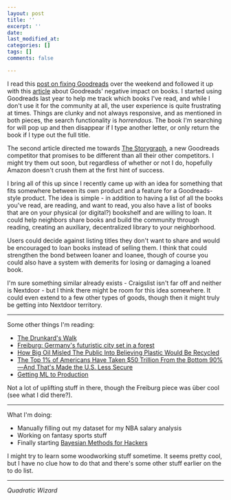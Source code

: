 ```yaml
---
layout: post
title: ''
excerpt: ''
date: 
last_modified_at: 
categories: []
tags: []
comments: false

---
```

I read this [post on fixing Goodreads](https://prepend.com/culture/2020/09/fixing_goodreads.html) over the weekend and followed it up with this [article](https://www.newstatesman.com/science-tech/social-media/2020/08/better-goodreads-possible-bad-for-books-storygraph-amazon) about Goodreads' negative impact on books. I started using Goodreads last year to help me track which books I've read, and while I don't use it for the community at all, the user experience is quite frustrating at times. Things are clunky and not always responsive, and as mentioned in both pieces, the search functionality is _horrendous_. The book I'm searching for will pop up and then disappear if I type another letter, or only return the book if I type out the full title.

The second article directed me towards [The Storygraph](https://beta.thestorygraph.com/), a new Goodreads competitor that promises to be different than all their other competitors. I might try them out soon, but regardless of whether or not I do, hopefully Amazon doesn't crush them at the first hint of success.

I bring all of this up since I recently came up with an idea for something that fits somewhere between its own product and a feature for a Goodreads-style product. The idea is simple - in addition to having a list of all the books you've read, are reading, and want to read, you also have a list of books that are on your physical (or digital?) bookshelf and are willing to loan. It could help neighbors share books and build the community through reading, creating an auxiliary, decentralized library to your neighborhood.

Users could decide against listing titles they don't want to share and would be encouraged to loan books instead of selling them. I think that could strengthen the bond between loaner and loanee, though of course you could also have a system with demerits for losing or damaging a loaned book.

I'm sure something similar already exists - Craigslist isn't far off and neither is Nextdoor - but I think there might be room for this idea somewhere. It could even extend to a few other types of goods, though then it might truly be getting into Nextdoor territory.

***

Some other things I'm reading:

* [The Drunkard's Walk](https://www.penguinrandomhouse.com/books/115699/the-drunkards-walk-by-leonard-mlodinow/)
* [Freiburg: Germany's futuristic city set in a forest](http://www.bbc.com/travel/story/20200715-freiburg-germanys-futuristic-city-set-in-a-forest)
* [How Big Oil Misled The Public Into Believing Plastic Would Be Recycled](https://www.npr.org/2020/09/11/897692090/how-big-oil-misled-the-public-into-believing-plastic-would-be-recycled)
* [The Top 1% of Americans Have Taken $50 Trillion From the Bottom 90%—And That's Made the U.S. Less Secure](https://time.com/5888024/50-trillion-income-inequality-america/)
* [Getting ML to Production](https://veekaybee.github.io/2020/06/09/ml-in-prod/)

Not a lot of uplifting stuff in there, though the Freiburg piece was über cool (see what I did there?).

***

What I'm doing:

* Manually filling out my dataset for my NBA salary analysis
* Working on fantasy sports stuff
* Finally starting [Bayesian Methods for Hackers](https://github.com/CamDavidsonPilon/Probabilistic-Programming-and-Bayesian-Methods-for-Hackers)

I might try to learn some woodworking stuff sometime. It seems pretty cool, but I have no clue how to do that and there's some other stuff earlier on the to do list.

***

_Quadratic Wizard_